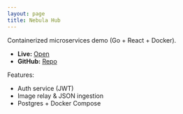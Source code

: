 ```yaml
---
layout: page
title: Nebula Hub
---
```


Containerized microservices demo (Go + React + Docker).

- **Live:** <a href="https://your-live-link" target="_blank">Open</a>  
- **GitHub:** <a href="https://github.com/S-Coggin/nebula-hub" target="_blank">Repo</a>

Features:
- Auth service (JWT)
- Image relay & JSON ingestion
- Postgres + Docker Compose
